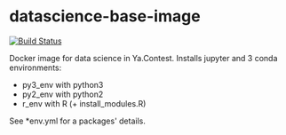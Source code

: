 # datascience-base-image

[![Build Status](https://travis-ci.org/yandexdataschool/neurohack-base-image.svg?branch=master)](https://travis-ci.org/yandexdataschool/neurohack-base-image)

Docker image for data science in Ya.Contest. Installs jupyter and 3 conda environments:
* py3_env with python3
* py2_env with python2
* r_env with R (+ install_modules.R)

See *env.yml for a packages' details.
